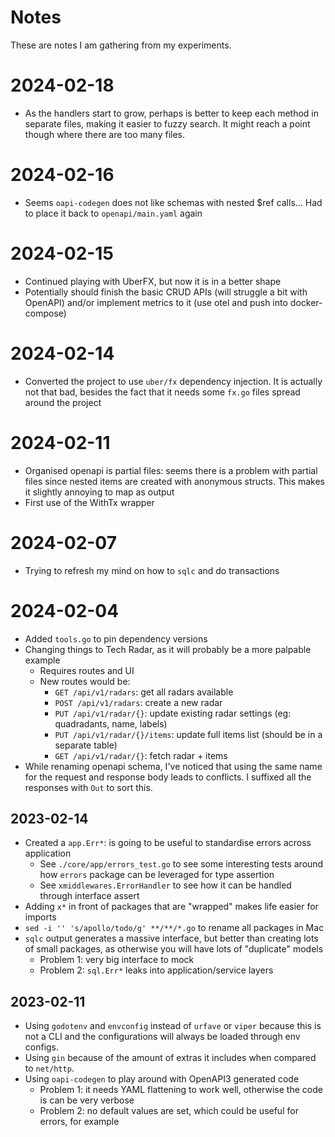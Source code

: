 # Notes

These are notes I am gathering from my experiments.

# 2024-02-18

- As the handlers start to grow, perhaps is better to keep each method in separate files, making it easier to fuzzy search. It might reach a point though where there are too many files.

# 2024-02-16

- Seems `oapi-codegen` does not like schemas with nested $ref calls... Had to place it back to `openapi/main.yaml` again

# 2024-02-15

- Continued playing with UberFX, but now it is in a better shape
- Potentially should finish the basic CRUD APIs (will struggle a bit with OpenAPI) and/or implement metrics to it (use otel and push into docker-compose)

# 2024-02-14

- Converted the project to use `uber/fx` dependency injection. It is actually not that bad, besides the fact that it needs some `fx.go` files spread around the project

# 2024-02-11

- Organised openapi is partial files: seems there is a problem with partial files since nested items are created with anonymous structs. This makes it slightly annoying to map as output
- First use of the WithTx wrapper

# 2024-02-07

- Trying to refresh my mind on how to `sqlc` and do transactions

# 2024-02-04

- Added `tools.go` to pin dependency versions
- Changing things to Tech Radar, as it will probably be a more palpable example
  - Requires routes and UI
  - New routes would be:
    - `GET /api/v1/radars`: get all radars available
    - `POST /api/v1/radars`: create a new radar
    - `PUT /api/v1/radar/{}`: update existing radar settings (eg: quadradants, name, labels)
    - `PUT /api/v1/radar/{}/items`: update full items list (should be in a separate table)
    - `GET /api/v1/radar/{}`: fetch radar + items
- While renaming openapi schema, I've noticed that using the same name for the request and response body leads to conflicts. I suffixed all the responses with `Out` to sort this.

## 2023-02-14

- Created a `app.Err*`: is going to be useful to standardise errors across application
  - See `./core/app/errors_test.go` to see some interesting tests around how `errors` package can be leveraged for type assertion
  - See `xmiddlewares.ErrorHandler` to see how it can be handled through interface assert
- Adding `x*` in front of packages that are "wrapped" makes life easier for imports
- `sed -i '' 's/apollo/todo/g' **/**/*.go` to rename all packages in Mac
- `sqlc` output generates a massive interface, but better than creating lots of small packages, as otherwise you will have lots of "duplicate" models
  - Problem 1: very big interface to mock
  - Problem 2: `sql.Err*` leaks into application/service layers

## 2023-02-11

- Using `godotenv` and `envconfig` instead of `urfave` or `viper` because this is not a CLI and the configurations will always be loaded through env configs.
- Using `gin` because of the amount of extras it includes when compared to `net/http`.
- Using `oapi-codegen` to play around with OpenAPI3 generated code
  - Problem 1: it needs YAML flattening to work well, otherwise the code is can be very verbose
  - Problem 2: no default values are set, which could be useful for errors, for example
